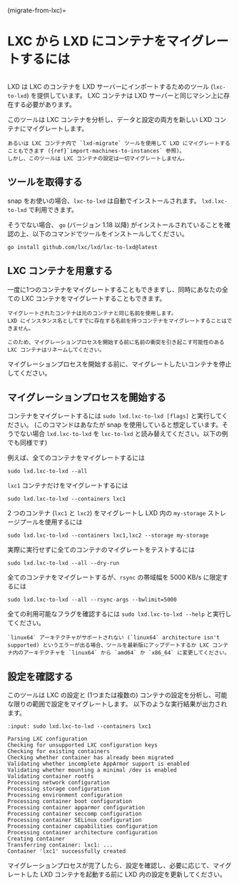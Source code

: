 (migrate-from-lxc)=
# LXC から LXD にコンテナをマイグレートするには

```{youtube} https://www.youtube.com/watch?v=F9GALjHtnUU
```

LXD は LXC のコンテナを LXD サーバーにインポートするためのツール (`lxc-to-lxd`) を提供しています。
LXC コンテナは LXD サーバーと同じマシン上に存在する必要があります。

このツールは LXC コンテナを分析し、データと設定の両方を新しい LXD コンテナにマイグレートします。

```{note}
あるいは LXC コンテナ内で `lxd-migrate` ツールを使用して LXD にマイグレートすることもできます ({ref}`import-machines-to-instances` 参照)。
しかし、このツールは LXC コンテナの設定は一切マイグレートしません。
```

## ツールを取得する

snap をお使いの場合、`lxc-to-lxd` は自動でインストールされます。
`lxd.lxc-to-lxd` で利用できます。

そうでない場合、 `go` (バージョン 1.18 以降) がインストールされていることを確認の上、以下のコマンドでツールをインストールしてください。

    go install github.com/lxc/lxd/lxc-to-lxd@latest

## LXC コンテナを用意する

一度に1つのコンテナをマイグレートすることもできますし、同時にあなたの全ての LXC コンテナをマイグレートすることもできます。

```{note}
マイグレートされたコンテナは元のコンテナと同じ名前を使用します。
LXD にインスタンス名としてすでに存在する名前を持つコンテナをマイグレートすることはできません。

このため、マイグレーションプロセスを開始する前に名前の衝突を引き起こす可能性のある LXC コンテナはリネームしてください。
```

マイグレーションプロセスを開始する前に、マイグレートしたいコンテナを停止してください。

## マイグレーションプロセスを開始する

コンテナをマイグレートするには `sudo lxd.lxc-to-lxd [flags]` と実行してください。
(このコマンドはあなたが snap を使用していると想定しています。そうでない場合 `lxd.lxc-to-lxd` を `lxc-to-lxd` と読み替えてください。以下の例でも同様です)

例えば、全てのコンテナをマイグレートするには

    sudo lxd.lxc-to-lxd --all

`lxc1` コンテナだけをマイグレートするには

    sudo lxd.lxc-to-lxd --containers lxc1

2 つのコンテナ (`lxc1` と `lxc2`) をマイグレートし LXD 内の `my-storage` ストレージプールを使用するには 

    sudo lxd.lxc-to-lxd --containers lxc1,lxc2 --storage my-storage

実際に実行せずに全てのコンテナのマイグレートをテストするには

    sudo lxd.lxc-to-lxd --all --dry-run

全てのコンテナをマイグレートするが、`rsync` の帯域幅を 5000 KB/s に限定するには

    sudo lxd.lxc-to-lxd --all --rsync-args --bwlimit=5000

全ての利用可能なフラグを確認するには `sudo lxd.lxc-to-lxd --help` と実行してください。

```{note}
`linux64` アーキテクチャがサポートされない (`linux64` architecture isn't supported) というエラーが出る場合、ツールを最新版にアップデートするか LXC コンテナ内のアーキテクチャを `linux64` から `amd64` か `x86_64` に変更してください。
```

## 設定を確認する

このツールは LXC の設定と (1つまたは複数の) コンテナの設定を分析し、可能な限りの範囲で設定をマイグレートします。
以下のような実行結果が出力されます。

```{terminal}
:input: sudo lxd.lxc-to-lxd --containers lxc1

Parsing LXC configuration
Checking for unsupported LXC configuration keys
Checking for existing containers
Checking whether container has already been migrated
Validating whether incomplete AppArmor support is enabled
Validating whether mounting a minimal /dev is enabled
Validating container rootfs
Processing network configuration
Processing storage configuration
Processing environment configuration
Processing container boot configuration
Processing container apparmor configuration
Processing container seccomp configuration
Processing container SELinux configuration
Processing container capabilities configuration
Processing container architecture configuration
Creating container
Transferring container: lxc1: ...
Container 'lxc1' successfully created
```

マイグレーションプロセスが完了したら、設定を確認し、必要に応じて、マイグレートした LXD コンテナを起動する前に LXD 内の設定を更新してください。

